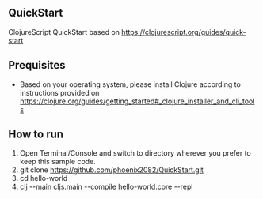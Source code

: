 ## QuickStart
ClojureScript QuickStart based on https://clojurescript.org/guides/quick-start

## Prequisites

- Based on your operating system, please install Clojure according to instructions provided on https://clojure.org/guides/getting_started#_clojure_installer_and_cli_tools

## How to run

1. Open Terminal/Console and switch to directory wherever you prefer to keep this sample code.
2. git clone https://github.com/phoenix2082/QuickStart.git
3. cd hello-world
4. clj --main cljs.main --compile hello-world.core --repl
